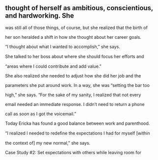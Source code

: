 ## thought of herself as ambitious, conscientious, and hardworking. She

was still all of those things, of course, but she realized that the birth of

her son heralded a shift in how she thought about her career goals.

“I thought about what I wanted to accomplish,” she says.

She talked to her boss about where she should focus her eﬀorts and

“areas where I could contribute and add value.”

She also realized she needed to adjust how she did her job and the

parameters she put around work. In a way, she was “setting the bar too

high,” she says. “For the sake of my sanity, I realized that not every

email needed an immediate response. I didn’t need to return a phone

call as soon as I got the voicemail.”

Today Ericka has found a good balance between work and parenthood.

“I realized I needed to redeﬁne the expectations I had for myself [within

the context of] my new normal,” she says.

Case Study #2: Set expectations with others while leaving room for